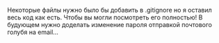 Некоторые файлы нужно было бы добавить в .gitignore но я оставил весь код как есть. Чтобы вы могли посмотреть его полностью! 
В будующем нужно доделать изменение пароля отправкой почтового голубя на email...
